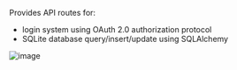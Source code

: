 Provides API routes for:
- login system using OAuth 2.0 authorization protocol
- SQLite database query/insert/update using SQLAlchemy

![image](https://github.com/costin-vasilescu/AutoVisionPR/assets/128258482/fd109250-9435-498c-a67b-738b1b51e366)

